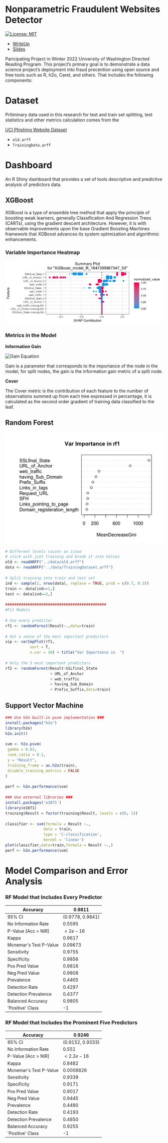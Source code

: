 # Nonparametric Fraudulent Websites Detector
<!-- badges: start -->

[![License: MIT](https://img.shields.io/badge/License-MIT-blue.svg)](https://opensource.org/licenses/MIT)

<!-- badges: end -->

- [WriteUp]()
- [Slides]()


Paricipating Project in Winter 2022 University of Washington Directed Reading Program. This project’s primary goal is to demonstrate a data science project’s deployment into fraud precention using open source and free tools such as R, h2o, Caret, and others. That includes the following components:


# Dataset
Priliminary data used in this research for test and train set splitting, test statistics and other metrics calculation comes from the 


[UCI Phishing Website Dataset](https://archive.ics.uci.edu/ml/datasets/phishing+websites)
- ```old.arff```
- ```TrainingData.arff```
 
# Dashboard
An R Shiny dashboard that provides a set of tools descriptive and predictive analysis of predictors data. 

## XGBoost
XGBoost is a type of ensemble tree method that apply the principle of boosting weak learners, generally Classification And Regression Trees (CARTs), using the gradient descent architecture. However, it is with observable improvements upon the base Gradient Boosting Machines framework that XGBoost advances its system optimization and algorithmic enhancements.

### Variable Importance Heatmap
![alt text](https://github.com/XinyiXiang/nonparametric-fraud-web-detector/blob/146cd1b80c1ba7166b8612408cfa01c1d062c850/img/varImpHeatmap.png)


### Metrics in the Model

**Information Gain**


![Gain Equation](https://latex.codecogs.com/svg.image?\text{Gain}&space;=&space;\frac{1}{2}[\frac{G_L^2}{H_L&space;&plus;&space;\lambda}&space;&plus;&space;\frac{G_R^2}{H_R&space;&plus;&space;\lambda}&space;-&space;\frac{(G_L&space;&plus;&space;G_R)^2}{H_L&space;&plus;&space;H_R&space;&plus;&space;\lambda}]&space;-&space;\gamma)


Gain is a parameter that corresponds to the importance of the node in the model, for split nodes, the gain is the information gain metric of a split node.


**Cover**


The Cover metric is the contribution of each feature to the number of observations summed up from each tree expressed in percentage, it is calculated as the second order gradient of training data classified to the leaf.



## Random Forest
![alt text](https://github.com/XinyiXiang/nonparametric-fraud-web-detector/blob/146cd1b80c1ba7166b8612408cfa01c1d062c850/img/meanDecreaseGini.png)


```R
# Different levels causes an issue 
# stick with just training and break it into halves
old <- readARFF("../data/old.arff")
data <- readARFF("../data/TrainingDataset.arff")

# Split training into train and test set
ind <- sample(2, nrow(data), replace = TRUE, prob = c(0.7, 0.3))
train <- data[ind==1,]
test <- data[ind==2,]

#############################################
#Fit Models

# Use every predictor
rf1 <- randomForest(Result~.,data=train)

# Get a sense of the most important predictors
vip <- varImpPlot(rf1,
           sort = T,
           n.var = 10) + title("Var Importance in  ")

# Only the 5 most important predictors
rf2 <- randomForest(Result~SSLfinal_State
                    + URL_of_Anchor
                    + web_traffic
                    + having_Sub_Domain
                    + Prefix_Suffix,data=train)
```

## Support Vector Machine
```R
### Use h2o built-in psvm implementation ###
install.packages("h2o")
library(h2o)
h2o.init()

svm <- h2o.psvm(
 gamma = 0.01,
 rank_ratio = 0.1,
 y = "Result",
 training_frame = as.h2o(train),
 disable_training_metrics = FALSE
)

perf <- h2o.performance(svm)

### Use external libraries ###
install.packages('e1071')
library(e1071)
training$Result = factor(training$Result, levels = c(0, 1))

classifier <- svm(formula = Result ~.,
                 data = train,
                 type = 'C-classification',
                 kernel = 'linear')
plot(classifier,data=train,formula = Result ~.,)
perf <- h2o.performance(svm)
```


# Model Comparison and Error Analysis
### RF Model that Includes Every Predictor
| Accuracy               | 0.9811           |
|------------------------|------------------|
| 95\% CI                | (0.9778, 0.9841) |
| No Information Rate    | 0.5595           |
| P-Value [Acc $>$ NIR]  | $<2e-16$         |
| Kappa                  | 0.9617           |
| Mcnemar's Test P-Value | 0.09673          |
| Sensitivity            | 0.9755           |
| Specificity            | 0.9856           |
| Pos Pred Value         | 0.9816           |
| Neg Pred Value         | 0.9808           |
| Prevalence             | 0.4405           |
| Detection Rate         | 0.4297           |
| Detection Prevalence   | 0.4377           |
| Balanced Accuracy      | 0.9805           |
| 'Positive' Class       | -1               |


### RF Model that Includes the Prominent Five Predictors
| Accuracy               | 0.9246           |
|------------------------|------------------|
| 95\% CI                | (0.9152, 0.9333) |
| No Information Rate    | 0.551            |
| P-Value [Acc $>$ NIR]  | $< 2.2e-16$      |
| Kappa                  | 0.8482           |
| Mcnemar's Test P-Value | 0.0008826        |
| Sensitivity            | 0.9339           |
| Specificity            | 0.9171           |
| Pos Pred Value         | 0.9017           |
| Neg Pred Value         | 0.9445           |
| Prevalence             | 0.4490           |
| Detection Rate         | 0.4193           |
| Detection Prevalence   | 0.4650           |
| Balanced Accuracy      | 0.9255           |
| 'Positive' Class       | -1               |
